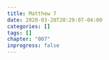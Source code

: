 ```yaml
---
title: Matthew 7
date: 2020-03-28T20:29:07-04:00
categories: []
tags: []
chapter: "007"
inprogress: false
---
```


